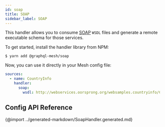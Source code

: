 ```yaml
---
id: soap
title: SOAP
sidebar_label: SOAP
---
```


This handler allows you to consume [SOAP](https://www.soapui.org/) `WSDL` files and generate a remote executable schema for those services.

To get started, install the handler library from NPM:

```
$ yarn add @graphql-mesh/soap
```

Now, you can use it directly in your Mesh config file:

```yml
sources:
  - name: CountryInfo
    handler:
      soap:
        wsdl: http://webservices.oorsprong.org/websamples.countryinfo/CountryInfoService.wso?WSDL
```

## Config API Reference

{@import ../generated-markdown/SoapHandler.generated.md}
